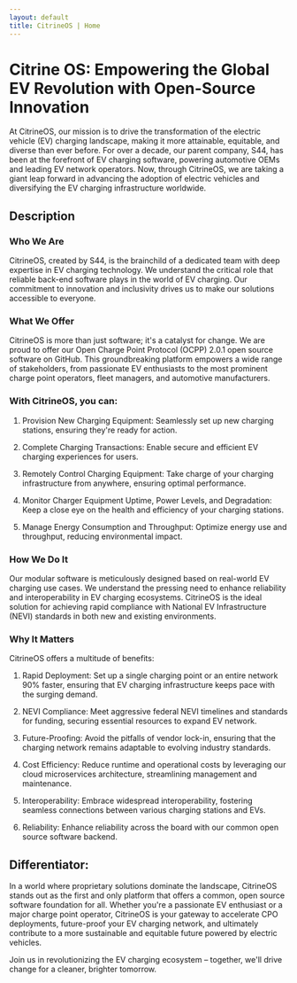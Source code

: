 ```yaml
---
layout: default
title: CitrineOS | Home
---
```


# Citrine OS: Empowering the Global EV Revolution with Open-Source Innovation

At CitrineOS, our mission is to drive the transformation of the electric vehicle (EV) charging landscape, making it more attainable, equitable, and diverse than ever before. For over a decade, our parent company, S44, has been at the forefront of EV charging software, powering automotive OEMs and leading EV network operators. Now, through CitrineOS, we are taking a giant leap forward in advancing the adoption of electric vehicles and diversifying the EV charging infrastructure worldwide.

## Description

### Who We Are

CitrineOS, created by S44, is the brainchild of a dedicated team with deep expertise in EV charging technology. We understand the critical role that reliable back-end software plays in the world of EV charging. Our commitment to innovation and inclusivity drives us to make our solutions accessible to everyone.

### What We Offer

CitrineOS is more than just software; it's a catalyst for change. We are proud to offer our Open Charge Point Protocol (OCPP) 2.0.1 open source software on GitHub. This groundbreaking platform empowers a wide range of stakeholders, from passionate EV enthusiasts to the most prominent charge point operators, fleet managers, and automotive manufacturers.

### With CitrineOS, you can:

1. Provision New Charging Equipment: Seamlessly set up new charging stations, ensuring they're ready for action.

2. Complete Charging Transactions: Enable secure and efficient EV charging experiences for users.

3. Remotely Control Charging Equipment: Take charge of your charging infrastructure from anywhere, ensuring optimal performance.

4. Monitor Charger Equipment Uptime, Power Levels, and Degradation: Keep a close eye on the health and efficiency of your charging stations.

5. Manage Energy Consumption and Throughput: Optimize energy use and throughput, reducing environmental impact.

### How We Do It

Our modular software is meticulously designed based on real-world EV charging use cases. We understand the pressing need to enhance reliability and interoperability in EV charging ecosystems. CitrineOS is the ideal solution for achieving rapid compliance with National EV Infrastructure (NEVI) standards in both new and existing environments.

### Why It Matters

CitrineOS offers a multitude of benefits:

1. Rapid Deployment: Set up a single charging point or an entire network 90% faster, ensuring that EV charging infrastructure keeps pace with the surging demand.

2. NEVI Compliance: Meet aggressive federal NEVI timelines and standards for funding, securing essential resources to expand EV network.

3. Future-Proofing: Avoid the pitfalls of vendor lock-in, ensuring that the charging network remains adaptable to evolving industry standards.

4. Cost Efficiency: Reduce runtime and operational costs by leveraging our cloud microservices architecture, streamlining management and maintenance.

5. Interoperability: Embrace widespread interoperability, fostering seamless connections between various charging stations and EVs.

6. Reliability: Enhance reliability across the board with our common open source software backend.

## Differentiator:

In a world where proprietary solutions dominate the landscape, CitrineOS stands out as the first and only platform that offers a common, open source software foundation for all. Whether you're a passionate EV enthusiast or a major charge point operator, CitrineOS is your gateway to accelerate CPO deployments, future-proof your EV charging network, and ultimately contribute to a more sustainable and equitable future powered by electric vehicles.

Join us in revolutionizing the EV charging ecosystem – together, we'll drive change for a cleaner, brighter tomorrow.
